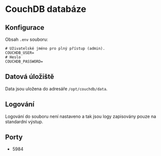 # CouchDB databáze

## Konfigurace
Obsah `.env` souboru:
```
# Uživatelské jméno pro plný přístup (admin).
COUCHDB_USER=
# Heslo
COUCHDB_PASSWORD=
```

## Datová úložiště
Data jsou uložena do adresáře `/opt/couchdb/data`.

## Logování
Logování do souboru není nastaveno a tak jsou logy zapisovány pouze na standardní výstup.

## Porty
- 5984
